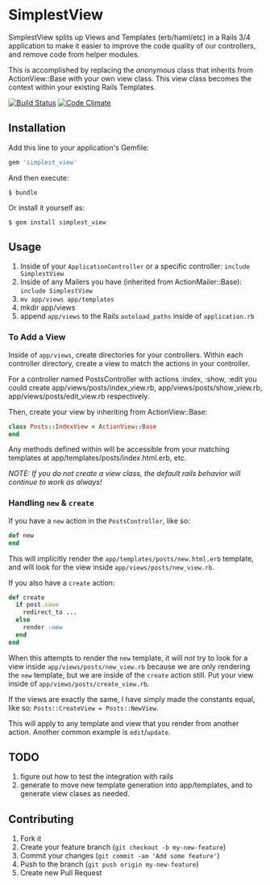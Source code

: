 # SimplestView

SimplestView splits up Views and Templates (erb/haml/etc) in a Rails 3/4 application to make it easier to improve the code quality of our controllers, and remove code from helper modules.

This is accomplished by replacing the *anonymous* class that inherits from ActionView::Base with your own view class.
This view class becomes the context within your existing Rails Templates.

[![Build Status](https://travis-ci.org/tpitale/simplest_view.png?branch=master)](https://travis-ci.org/tpitale/simplest_view)
[![Code Climate](https://codeclimate.com/github/tpitale/simplest_view.png)](https://codeclimate.com/github/tpitale/simplest_view)


## Installation

Add this line to your application's Gemfile:

```ruby
gem 'simplest_view'
```

And then execute:

    $ bundle

Or install it yourself as:

    $ gem install simplest_view

## Usage

1. Inside of your `ApplicationController` or a specific controller: `include SimplestView`
2. Inside of any Mailers you have (inherited from ActionMailer::Base): `include SimplestView`
3. `mv app/views app/templates`
4. mkdir app/views
5. append `app/views` to the Rails `autoload_paths` inside of `application.rb`

### To Add a View ###

Inside of `app/views`, create directories for your controllers. Within each controller directory, create a view to match the actions in your controller.

For a controller named PostsController with actions :index, :show, :edit you could create app/views/posts/index_view.rb, app/views/posts/show_view.rb, app/views/posts/edit_view.rb respectively.

Then, create your view by inheriting from ActionView::Base:

```ruby
class Posts::IndexView < ActionView::Base
end
```

Any methods defined within will be accessible from your matching templates at app/templates/posts/index.html.erb, etc.

_NOTE: If you do not create a view class, the default rails behavior will continue to work as always!_

### Handling `new` & `create` ###

If you have a `new` action in the `PostsController`, like so:

```ruby
def new
end
```

This will implicitly render the `app/templates/posts/new.html.erb` template, and will look for the view inside `app/views/posts/new_view.rb`.

If you also have a `create` action:

```ruby
def create
  if post.save
    redirect_to ...
  else
    render :new
  end
end
```

When this attempts to render the `new` template, it will _not_ try to look for a view inside `app/views/posts/new_view.rb` because we are only rendering the `new` template, but we are inside of the `create` action still. Put your view inside of `app/views/posts/create_view.rb`.

If the views are exactly the same, I have simply made the constants equal, like so: `Posts::CreateView = Posts::NewView`.

This will apply to any template and view that you render from another action. Another common example is `edit`/`update`.

## TODO

1. figure out how to test the integration with rails
2. generate to move new template generation into app/templates, and to generate view clases as needed.

## Contributing

1. Fork it
2. Create your feature branch (`git checkout -b my-new-feature`)
3. Commit your changes (`git commit -am 'Add some feature'`)
4. Push to the branch (`git push origin my-new-feature`)
5. Create new Pull Request
